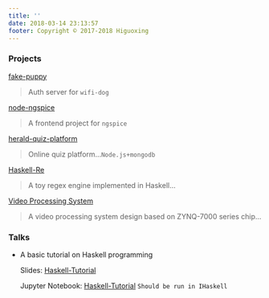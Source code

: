 ```yaml
---
title: ''
date: 2018-03-14 23:13:57
footer: Copyright © 2017-2018 Higuoxing
---
```


### Projects

[fake-puppy](https://github.com/higuoxing/fake-puppy)

> Auth server for `wifi-dog`

[node-ngspice](https://github.com/higuoxing/node-ngspice)

> A frontend project for `ngspice`

[herald-quiz-platform](https://github.com/HeraldStudio/herald-quiz-platform)

> Online quiz platform...`Node.js+mongodb`

[Haskell-Re](https://github.com/higuoxing/Haskell-Re)

> A toy regex engine implemented in Haskell...

[Video Processing System](https://github.com/higuoxing/ZYNQ-7000-Video-Processing-Simple-design)

> A video processing system design based on ZYNQ-7000 series chip...

### Talks
* A basic tutorial on Haskell programming

    Slides: [Haskell-Tutorial](/notes/hs-tutorial)

    Jupyter Notebook: [Haskell-Tutorial](/notes/hs-tutorial/hs-tutorial.ipynb) `Should be run in IHaskell`
